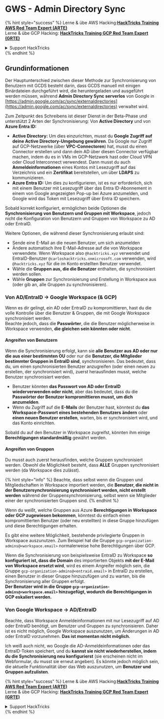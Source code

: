 # GWS - Admin Directory Sync

{% hint style="success" %}
Lerne & übe AWS Hacking:<img src="../../../.gitbook/assets/image (1) (1) (1) (1).png" alt="" data-size="line">[**HackTricks Training AWS Red Team Expert (ARTE)**](https://training.hacktricks.xyz/courses/arte)<img src="../../../.gitbook/assets/image (1) (1) (1) (1).png" alt="" data-size="line">\
Lerne & übe GCP Hacking: <img src="../../../.gitbook/assets/image (2) (1).png" alt="" data-size="line">[**HackTricks Training GCP Red Team Expert (GRTE)**<img src="../../../.gitbook/assets/image (2) (1).png" alt="" data-size="line">](https://training.hacktricks.xyz/courses/grte)

<details>

<summary>Support HackTricks</summary>

* Überprüfe die [**Abonnementpläne**](https://github.com/sponsors/carlospolop)!
* **Tritt der** 💬 [**Discord-Gruppe**](https://discord.gg/hRep4RUj7f) oder der [**Telegram-Gruppe**](https://t.me/peass) bei oder **folge** uns auf **Twitter** 🐦 [**@hacktricks\_live**](https://twitter.com/hacktricks_live)**.**
* **Teile Hacking-Tricks, indem du PRs zu den** [**HackTricks**](https://github.com/carlospolop/hacktricks) und [**HackTricks Cloud**](https://github.com/carlospolop/hacktricks-cloud) GitHub-Repos einreichst.

</details>
{% endhint %}

## Grundinformationen

Der Hauptunterschied zwischen dieser Methode zur Synchronisierung von Benutzern mit GCDS besteht darin, dass GCDS manuell mit einigen Binärdateien durchgeführt wird, die heruntergeladen und ausgeführt werden müssen, während **Admin Directory Sync serverlos** von Google in [https://admin.google.com/ac/sync/externaldirectories](https://admin.google.com/ac/sync/externaldirectories) verwaltet wird.

Zum Zeitpunkt des Schreibens ist dieser Dienst in der Beta-Phase und unterstützt 2 Arten der Synchronisierung: Von **Active Directory** und von **Azure Entra ID:**

* **Active Directory:** Um dies einzurichten, musst du **Google Zugriff auf deine Active Directory-Umgebung gewähren**. Da Google nur Zugriff auf GCP-Netzwerke (über **VPC-Connectoren**) hat, musst du einen Connector erstellen und dann dein AD über diesen Connector verfügbar machen, indem du es in VMs im GCP-Netzwerk hast oder Cloud VPN oder Cloud Interconnect verwendest. Dann musst du auch **Anmeldeinformationen** eines Kontos mit Lesezugriff auf das Verzeichnis und ein **Zertifikat** bereitstellen, um über **LDAPS** zu kommunizieren.
* **Azure Entra ID:** Um dies zu konfigurieren, ist es nur erforderlich, sich mit einem Benutzer mit Lesezugriff über das Entra ID-Abonnement in einem von Google angezeigten Pop-up bei Azure anzumelden, und Google wird das Token mit Lesezugriff über Entra ID speichern.

Sobald korrekt konfiguriert, ermöglichen beide Optionen die **Synchronisierung von Benutzern und Gruppen mit Workspace**, jedoch nicht die Konfiguration von Benutzern und Gruppen von Workspace zu AD oder EntraID.

Weitere Optionen, die während dieser Synchronisierung erlaubt sind:

* Sende eine E-Mail an die neuen Benutzer, um sich anzumelden
* Ändere automatisch ihre E-Mail-Adresse auf die von Workspace verwendete. Wenn Workspace also `@hacktricks.xyz` verwendet und EntraID-Benutzer `@carloshacktricks.onmicrosoft.com` verwenden, wird `@hacktricks.xyz` für die im Konto erstellten Benutzer verwendet.
* Wähle die **Gruppen aus, die die Benutzer** enthalten, die synchronisiert werden sollen.
* Wähle **Gruppen** zur Synchronisierung und Erstellung in Workspace aus (oder gib an, alle Gruppen zu synchronisieren).

### Von AD/EntraID -> Google Workspace (& GCP)

Wenn es dir gelingt, ein AD oder EntraID zu kompromittieren, hast du die volle Kontrolle über die Benutzer & Gruppen, die mit Google Workspace synchronisiert werden.\
Beachte jedoch, dass die **Passwörter**, die die Benutzer möglicherweise in Workspace verwenden, **die gleichen sein könnten oder nicht**.

#### Angreifen von Benutzern

Wenn die Synchronisierung erfolgt, kann sie **alle Benutzer aus AD oder nur die aus einer bestimmten OU** oder nur die **Benutzer, die Mitglieder bestimmter Gruppen in EntraID sind**, synchronisieren. Das bedeutet, dass du, um einen synchronisierten Benutzer anzugreifen (oder einen neuen zu erstellen, der synchronisiert wird), zuerst herausfinden musst, welche Benutzer synchronisiert werden.

* Benutzer könnten **das Passwort von AD oder EntraID wiederverwenden oder nicht**, aber das bedeutet, dass du die **Passwörter der Benutzer kompromittieren musst, um dich anzumelden**.
* Wenn du Zugriff auf die **E-Mails** der Benutzer hast, könntest du **das Workspace-Passwort eines bestehenden Benutzers ändern** oder **einen neuen Benutzer erstellen**, warten, bis er synchronisiert wird, und das Konto einrichten.

Sobald du auf den Benutzer in Workspace zugreifst, könnten ihm einige **Berechtigungen standardmäßig** gewährt werden.

#### Angreifen von Gruppen

Du musst auch zuerst herausfinden, welche Gruppen synchronisiert werden. Obwohl die Möglichkeit besteht, dass **ALLE** Gruppen synchronisiert werden (da Workspace dies zulässt).

{% hint style="info" %}
Beachte, dass selbst wenn die Gruppen und Mitgliedschaften in Workspace importiert werden, die **Benutzer, die nicht in der Benutzersynchronisierung synchronisiert werden, nicht erstellt werden** während der Gruppensynchronisierung, selbst wenn sie Mitglieder einer der synchronisierten Gruppen sind.
{% endhint %}

Wenn du weißt, welche Gruppen aus Azure **Berechtigungen in Workspace oder GCP zugewiesen bekommen**, könntest du einfach einen kompromittierten Benutzer (oder neu erstellten) in diese Gruppe hinzufügen und diese Berechtigungen erhalten.

Es gibt eine weitere Möglichkeit, bestehende privilegierte Gruppen in Workspace auszunutzen. Zum Beispiel hat die Gruppe `gcp-organization-admins@<workspace.email>` normalerweise hohe Berechtigungen über GCP.

Wenn die Synchronisierung von beispielsweise EntraID zu Workspace **so konfiguriert ist, dass die Domain** des importierten Objekts **mit der E-Mail von Workspace ersetzt wird**, wird es einem Angreifer möglich sein, die Gruppe `gcp-organization-admins@<entraid.email>` in EntraID zu erstellen, einen Benutzer in dieser Gruppe hinzuzufügen und zu warten, bis die Synchronisierung aller Gruppen erfolgt.\
**Der Benutzer wird in die Gruppe `gcp-organization-admins@<workspace.email>` hinzugefügt, wodurch die Berechtigungen in GCP eskaliert werden.**

### Von Google Workspace -> AD/EntraID

Beachte, dass Workspace Anmeldeinformationen mit nur Lesezugriff auf AD oder EntraID benötigt, um Benutzer und Gruppen zu synchronisieren. Daher ist es nicht möglich, Google Workspace auszunutzen, um Änderungen in AD oder EntraID vorzunehmen. **Das ist momentan nicht möglich.**

Ich weiß auch nicht, wo Google die AD-Anmeldeinformationen oder das EntraID-Token speichert, und du **kannst sie nicht wiederherstellen, indem du die Synchronisierung neu konfigurierst** (sie erscheinen nicht im Webformular, du musst sie erneut angeben). Es könnte jedoch möglich sein, die aktuelle Funktionalität über das Web auszunutzen, um **Benutzer und Gruppen aufzulisten**.

{% hint style="success" %}
Lerne & übe AWS Hacking:<img src="../../../.gitbook/assets/image (1) (1) (1) (1).png" alt="" data-size="line">[**HackTricks Training AWS Red Team Expert (ARTE)**](https://training.hacktricks.xyz/courses/arte)<img src="../../../.gitbook/assets/image (1) (1) (1) (1).png" alt="" data-size="line">\
Lerne & übe GCP Hacking: <img src="../../../.gitbook/assets/image (2) (1).png" alt="" data-size="line">[**HackTricks Training GCP Red Team Expert (GRTE)**<img src="../../../.gitbook/assets/image (2) (1).png" alt="" data-size="line">](https://training.hacktricks.xyz/courses/grte)

<details>

<summary>Support HackTricks</summary>

* Überprüfe die [**Abonnementpläne**](https://github.com/sponsors/carlospolop)!
* **Tritt der** 💬 [**Discord-Gruppe**](https://discord.gg/hRep4RUj7f) oder der [**Telegram-Gruppe**](https://t.me/peass) bei oder **folge** uns auf **Twitter** 🐦 [**@hacktricks\_live**](https://twitter.com/hacktricks_live)**.**
* **Teile Hacking-Tricks, indem du PRs zu den** [**HackTricks**](https://github.com/carlospolop/hacktricks) und [**HackTricks Cloud**](https://github.com/carlospolop/hacktricks-cloud) GitHub-Repos einreichst.

</details>
{% endhint %}
